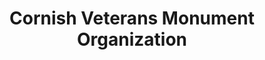 ---
layout: repo
title: "Cornish Veterans Monument Organization"
id: 2616
permalink: repos/2616/
---